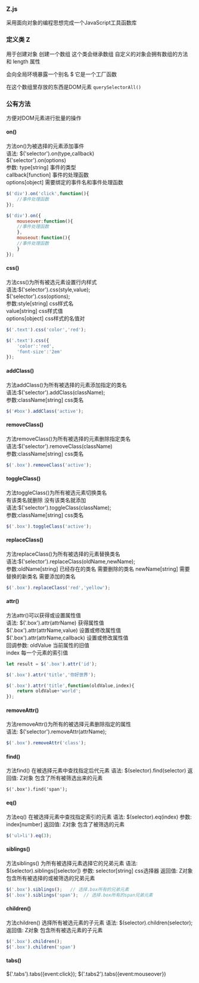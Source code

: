 ### Z.js
采用面向对象的编程思想完成一个JavaScript工具函数库



### 定义类 Z
用于创建对象 创建一个数组
这个类会继承数组
自定义的对象会拥有数组的方法 和 length 属性

会向全局环境暴露一个别名 $ 它是一个工厂函数

在这个数组里存放的东西是DOM元素 `querySelectorAll()`

### 公有方法
方便对DOM元素进行批量的操作

#### on()
方法on()为被选择的元素添加事件   
语法: $('selector').on(type,callback)   
      $('selector').on(options)   
参数: type[string] 事件的类型   
      callback[function] 事件的处理函数   
      options[object] 需要绑定的事件名和事件处理函数   
```javascript
$('div').on('click',function(){
    //事件处理函数
});

$('div').on({
    mouseover:function(){
    //事件处理函数
    },
    mouseout:function(){
    //事件处理函数
    }
});
```

#### css()
方法css()为所有被选元素设置行内样式   
语法:$('selector').css(style,value);   
     $('selector').css(options);   
参数:style[string] css样式名   
     value[string] css样式值   
     options[object] css样式的名值对   
```javascript
$('.text').css('color','red');

$('.text').css({
    'color':'red',
    'font-size':'2em'
});

```


#### addClass()
方法addClass()为所有被选择的元素添加指定的类名   
语法:$('selector').addClass(className);   
参数:className[string] css类名   
```javascript
$('#box').addClass('active');
```

#### removeClass()
方法removeClass()为所有被选择的元素删除指定类名   
语法:$('selector').removeClass(className)   
参数:className[string] css类名   
```javascript
$('.box').removeClass('active');
```

#### toggleClass()   
方法toggleClass()为所有被选元素切换类名   
有该类名就删除 没有该类名就添加   
语法:$('selector').toggleClass(className);   
参数:className[string] css类名   
```javascript
$('.box').toggleClass('active');
```

#### replaceClass()
方法replaceClass()为所有被选择的元素替换类名   
语法:$('selector').replaceClass(oldName,newName);   
参数:oldName[string] 已经存在的类名 需要删除的类名
    newName[string] 需要替换的新类名 需要添加的类名
```javascript
$('.box').replaceClass('red','yellow');
```

#### attr()
方法attr()可以获得或设置属性值   
语法: $('.box').attr(attrName)   获得属性值   
      $('.box').attr(attrName,value) 设置或修改属性值   
      $('.box').attr(attrName,callback) 设置或修改属性值   
        回调参数: oldValue 当前属性的旧值   
                  index    每一个元素的索引值   
```javascript
let result = $('.box').attr('id');

$('.box').attr('title','你好世界');

$('.box').attr('title',function(oldValue,index){
    return oldValue+'world';
});
```

#### removeAttr()
方法removeAttr()为所有的被选择元素删除指定的属性   
语法: $('selector').removeAttr(attrName);   
```javascript   
$('.box').removeAttr('class');
```

#### find()
方法find() 在被选择元素中查找指定后代元素
语法: $(selector).find(selector)
返回值: Z对象 包含了所有被筛选出来的元素
```
$('.box').find('span');
```

#### eq()
方法eq() 在被选择元素中查找指定索引的元素
语法: $(selector).eq(index)
参数: index[number]
返回值: Z对象 包含了被筛选的元素
```javascript
$('ul>li').eq(3);
```

#### siblings()
方法siblings() 为所有被选择元素选择它的兄弟元素
语法: $(selector).siblings([selector])
参数: selector[string] css选择器
返回值: Z对象 包含所有被选择的或被筛选的兄弟元素
```javascript
$('.box').siblings();   // 选择.box所有的兄弟元素
$('.box').siblings('span');  // 选择.box所有的span兄弟元素  
```

#### children()
方法children() 选择所有被选元素的子元素
语法: $(selector).children(selector);
返回值: Z对象 包含所有被选元素的子元素
```javascript
$('.box').children();
$('.box').children('span')
```


#### tabs()
$('.tabs').tabs({event:click});
$('.tabs2').tabs({event:mouseover})
